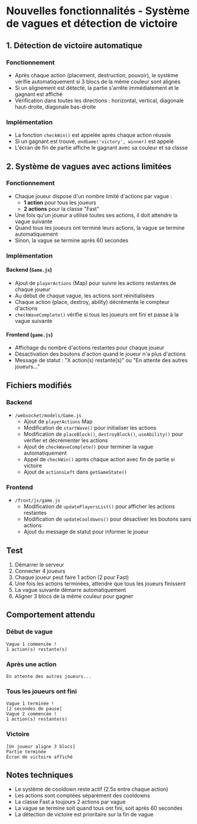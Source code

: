 # Nouvelles fonctionnalités - Système de vagues et détection de victoire

## 1. Détection de victoire automatique

### Fonctionnement
- Après chaque action (placement, destruction, pouvoir), le système vérifie automatiquement si 3 blocs de la même couleur sont alignés
- Si un alignement est détecté, la partie s'arrête immédiatement et le gagnant est affiché
- Vérification dans toutes les directions : horizontal, vertical, diagonale haut-droite, diagonale bas-droite

### Implémentation
- La fonction `checkWin()` est appelée après chaque action réussie
- Si un gagnant est trouvé, `endGame('victory', winner)` est appelé
- L'écran de fin de partie affiche le gagnant avec sa couleur et sa classe

## 2. Système de vagues avec actions limitées

### Fonctionnement
- Chaque joueur dispose d'un nombre limité d'actions par vague :
  - **1 action** pour tous les joueurs
  - **2 actions** pour la classe "Fast"
- Une fois qu'un joueur a utilisé toutes ses actions, il doit attendre la vague suivante
- Quand tous les joueurs ont terminé leurs actions, la vague se termine automatiquement
- Sinon, la vague se termine après 60 secondes

### Implémentation

#### Backend (`Game.js`)
- Ajout de `playerActions` (Map) pour suivre les actions restantes de chaque joueur
- Au début de chaque vague, les actions sont réinitialisées
- Chaque action (place, destroy, ability) décrémente le compteur d'actions
- `checkWaveComplete()` vérifie si tous les joueurs ont fini et passe à la vague suivante

#### Frontend (`game.js`)
- Affichage du nombre d'actions restantes pour chaque joueur
- Désactivation des boutons d'action quand le joueur n'a plus d'actions
- Message de statut : "X action(s) restante(s)" ou "En attente des autres joueurs..."

## Fichiers modifiés

### Backend
- `/websocket/models/Game.js`
  - Ajout de `playerActions` Map
  - Modification de `startWave()` pour initialiser les actions
  - Modification de `placeBlock()`, `destroyBlock()`, `useAbility()` pour vérifier et décrémenter les actions
  - Ajout de `checkWaveComplete()` pour terminer la vague automatiquement
  - Appel de `checkWin()` après chaque action avec fin de partie si victoire
  - Ajout de `actionsLeft` dans `getGameState()`

### Frontend
- `/front/js/game.js`
  - Modification de `updatePlayersList()` pour afficher les actions restantes
  - Modification de `updateCooldowns()` pour désactiver les boutons sans actions
  - Ajout du message de statut pour informer le joueur

## Test

1. Démarrer le serveur
2. Connecter 4 joueurs
3. Chaque joueur peut faire 1 action (2 pour Fast)
4. Une fois les actions terminées, attendre que tous les joueurs finissent
5. La vague suivante démarre automatiquement
6. Aligner 3 blocs de la même couleur pour gagner

## Comportement attendu

### Début de vague
```
Vague 1 commencée !
1 action(s) restante(s)
```

### Après une action
```
En attente des autres joueurs...
```

### Tous les joueurs ont fini
```
Vague 1 terminée !
[2 secondes de pause]
Vague 2 commencée !
1 action(s) restante(s)
```

### Victoire
```
[Un joueur aligne 3 blocs]
Partie terminée
Écran de victoire affiché
```

## Notes techniques

- Le système de cooldown reste actif (2.5s entre chaque action)
- Les actions sont comptées séparément des cooldowns
- La classe Fast a toujours 2 actions par vague
- La vague se termine soit quand tous ont fini, soit après 60 secondes
- La détection de victoire est prioritaire sur la fin de vague
